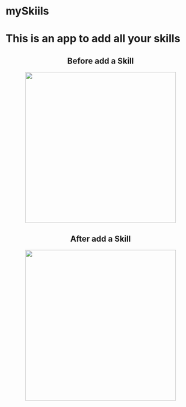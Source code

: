 # mySkiils


<H1>This is an app to add all your skills</H1>
 
<div align="center">
<H2>Before add a Skill</H2>
</div>

<div align="center">
 <img src="https://user-images.githubusercontent.com/64233836/212567519-7277e724-e0ad-499e-9e78-ec4c6f1fe6ab.png" width="400px" />
</div>

<div align="center">
<H2>After add a Skill</H2>
</div>

<div align="center">
 <img src="https://user-images.githubusercontent.com/64233836/212567676-31613347-221f-4781-927c-930414da2445.png" width="400px" />
</div>
